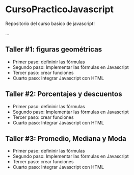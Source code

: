 # CursoPracticoJavascript
Repositorio del curso basico de javascript!

...

## Taller #1: figuras geométricas

- Primer paso: defininir las fórmulas
- Segundo paso: Implementar las fórmulas en Javascript
- Tercer paso: crear funciones
- Cuarto paso: Integrar Javascript con HTML

## Taller #2: Porcentajes y descuentos

- Primer paso: defininir las fórmulas
- Segundo paso: Implementar las fórmulas en Javascript
- Tercer paso: crear funciones
- Cuarto paso: Integrar Javascript con HTML

## Taller #3: Promedio, Mediana y Moda

- Primer paso: defininir las fórmulas
- Segundo paso: Implementar las fórmulas en Javascript
- Tercer paso: crear funciones
- Cuarto paso: Integrar Javascript con HTML
